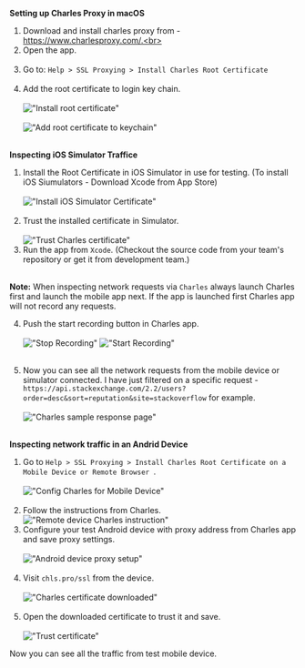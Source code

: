 **Setting up Charles Proxy in macOS**

1. Download and install charles proxy from - https://www.charlesproxy.com/.<br></br>
2. Open the app.<br></br>
3. Go to: `Help > SSL Proxying > Install Charles Root Certificate`<br></br>
4. Add the root certificate to login key chain.<br></br>
!["Install root certificate"](install_root_cert.png)<br></br>
!["Add root certificate to keychain"](01_add_cert_keychain.png)<br></br>


**Inspecting iOS Simulator Traffice**
1. Install the Root Certificate in iOS Simulator in use for testing.
(To install iOS Siumulators - Download Xcode from App Store)<br></br>
!["Install iOS Simulator Certificate"](install_rcert_simulator.png)<br></br>
2. Trust the installed certificate in Simulator. <br></br>
!["Trust Charles certificate"](trust_charles_certificate.png)
3. Run the app from `Xcode`. (Checkout the source code from your team's repository or get it from development team.)<br></br>

**Note:**
When inspecting network requests via `Charles` always launch Charles first and launch the mobile app next. If the app is launched first Charles app will not record any requests.

4. Push the start recording button in Charles app.<br></br>
!["Stop Recording"](charles_rec_off.png)
!["Start Recording"](charles_rec_on.png)<br></br>

5. Now you can see all the network requests from the mobile device or simulator connected. I have just filtered on a specific request - `https://api.stackexchange.com/2.2/users?order=desc&sort=reputation&site=stackoverflow` for example.<br></br>
!["Charles sample response page"](charles_sample_response.png)<br></br>

**Inspecting network traffic in an Andrid Device**
1. Go to `Help > SSL Proxying > Install Charles Root Certificate on a Mobile Device or Remote Browser `.<br></br>
!["Config Charles for Mobile Device"](install_cert_remote_device.png)<br></br>
2. Follow the instructions from Charles.
!["Remote device Charles instruction"](remote_device_proxy_setup_message.png)
3. Configure your test Android device with proxy address from Charles app and save proxy settings.<br></br>
!["Android device proxy setup"](android_device_proxy.png)<br></br>
4. Visit `chls.pro/ssl` from the device.<br></br>
!["Charles certificate downloaded"](cert_downloaded.png)<br></br>
5. Open the downloaded certificate to trust it and save.<br></br>
!["Trust certificate"](install_charles_rcert.png)

Now you can see all the traffic from test mobile device.